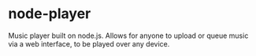 # node-player
Music player built on node.js. Allows for anyone to upload or queue music via a web interface, to be played over any device.
